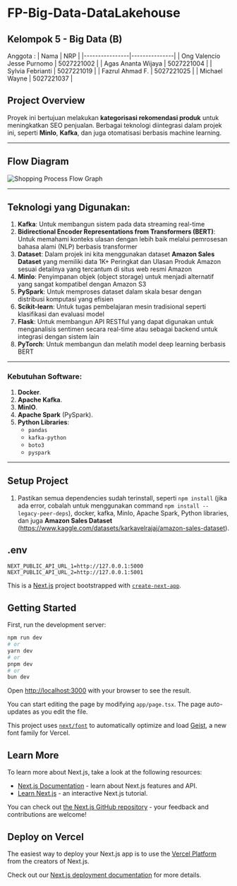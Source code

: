 # FP-Big-Data-DataLakehouse

## Kelompok 5 - Big Data (B)
Anggota : 
| Nama           | NRP           |
|----------------|---------------|
| Ong Valencio Jesse Purnomo  | 5027221002    |
| Agas Ananta Wijaya   | 5027221004   |
| Sylvia Febrianti  | 5027221019 |
| Fazrul Ahmad F.  | 5027221025  |
| Michael Wayne  | 5027221037  |

## Project Overview
Proyek ini bertujuan melakukan **kategorisasi rekomendasi produk** untuk meningkatkan SEO penjualan. Berbagai teknologi diintegrasi dalam projek ini, seperti **MinIo**, **Kafka**, dan juga otomatisasi berbasis machine learning.

---

##  Flow Diagram
![Shopping Process Flow Graph](https://github.com/user-attachments/assets/614ff80f-0747-40ad-a92e-61922bedc21b)


---

## Teknologi yang Digunakan:
1. **Kafka**: Untuk membangun sistem pada data streaming real-time
2. **Bidirectional Encoder Representations from Transformers (BERT)**: Untuk memahami konteks ulasan dengan lebih baik melalui pemrosesan bahasa alami (NLP) berbasis transformer
3. **Dataset**: Dalam projek ini kita menggunakan dataset **Amazon Sales Dataset** yang memiliki data 1K+ Peringkat dan Ulasan Produk Amazon sesuai detailnya yang tercantum di situs web resmi Amazon
4. **MinIo**: Penyimpanan objek (object storage) untuk menjadi alternatif yang sangat kompatibel dengan Amazon S3
5. **PySpark**: Untuk memproses dataset dalam skala besar dengan distribusi komputasi yang efisien
6. **Scikit-learn**: Untuk tugas pembelajaran mesin tradisional seperti klasifikasi dan evaluasi model
7. **Flask**: Untuk membangun API RESTful yang dapat digunakan untuk menganalisis sentimen secara real-time atau sebagai backend untuk integrasi dengan sistem lain
8. **PyTorch**: Untuk membangun dan melatih model deep learning berbasis BERT

---

### Kebutuhan Software:
1. **Docker**.
2. **Apache Kafka**.
3. **MinIO**.
4. **Apache Spark** (PySpark).
5. **Python Libraries**:
   - `pandas` 
   - `kafka-python` 
   - `boto3` 
   - `pyspark` 

---

## Setup Project
1. Pastikan semua dependencies sudah terinstall, seperti `npm install` (jika ada error, cobalah untuk menggunakan command `npm install --legacy-peer-deps`), docker, kafka, MinIo, Apache Spark, Python libraries, dan juga **Amazon Sales Dataset** (https://www.kaggle.com/datasets/karkavelrajaj/amazon-sales-dataset).


## .env

```
NEXT_PUBLIC_API_URL_1=http://127.0.0.1:5000
NEXT_PUBLIC_API_URL_2=http://127.0.0.1:5001
```

This is a [Next.js](https://nextjs.org) project bootstrapped with
[`create-next-app`](https://nextjs.org/docs/app/api-reference/cli/create-next-app).

## Getting Started

First, run the development server:

```bash
npm run dev
# or
yarn dev
# or
pnpm dev
# or
bun dev
```

Open [http://localhost:3000](http://localhost:3000) with your browser to see the
result.

You can start editing the page by modifying `app/page.tsx`. The page
auto-updates as you edit the file.

This project uses
[`next/font`](https://nextjs.org/docs/app/building-your-application/optimizing/fonts)
to automatically optimize and load [Geist](https://vercel.com/font), a new font
family for Vercel.

## Learn More

To learn more about Next.js, take a look at the following resources:

- [Next.js Documentation](https://nextjs.org/docs) - learn about Next.js
  features and API.
- [Learn Next.js](https://nextjs.org/learn) - an interactive Next.js tutorial.

You can check out
[the Next.js GitHub repository](https://github.com/vercel/next.js) - your
feedback and contributions are welcome!

## Deploy on Vercel

The easiest way to deploy your Next.js app is to use the
[Vercel Platform](https://vercel.com/new?utm_medium=default-template&filter=next.js&utm_source=create-next-app&utm_campaign=create-next-app-readme)
from the creators of Next.js.

Check out our
[Next.js deployment documentation](https://nextjs.org/docs/app/building-your-application/deploying)
for more details.
